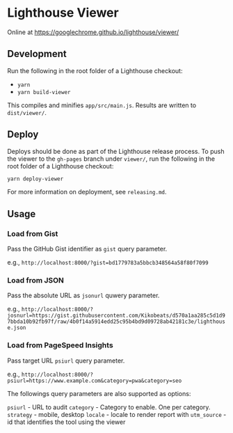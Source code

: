 # Lighthouse Viewer

Online at https://googlechrome.github.io/lighthouse/viewer/

## Development

Run the following in the root folder of a Lighthouse checkout:

* `yarn`
* `yarn build-viewer`

This compiles and minifies `app/src/main.js`. Results are written to `dist/viewer/`.

## Deploy

Deploys should be done as part of the Lighthouse release process. To push the viewer to the `gh-pages` branch under `viewer/`, run the following in the root folder of a Lighthouse checkout:

```sh
yarn deploy-viewer
```

For more information on deployment, see `releasing.md`.

## Usage

### Load from Gist

Pass the GitHub Gist identifier as `gist` query parameter.

e.g., `http://localhost:8000/?gist=bd1779783a5bbcb348564a58f80f7099`

### Load from JSON

Pass the absolute URL as `jsonurl` quwery parameter.

e.g., `http://localhost:8000/?josnurl=https://gist.githubusercontent.com/Kikobeats/d570a1aa285c5d1d97bbda10b92fb97f/raw/4b0f14a5914edd25c95b4bd9d09728ab42181c3e/lighthouse.json`

### Load from PageSpeed Insights

Pass target URL `psiurl` query parameter.

e.g., `http://localhost:8000/?psiurl=https://www.example.com&category=pwa&category=seo`

The followings query parameters are also supported as options:

`psiurl` - URL to audit
`category` - Category to enable. One per category.
`strategy` - mobile, desktop
`locale` - locale to render report with
`utm_source` - id that identifies the tool using the viewer
